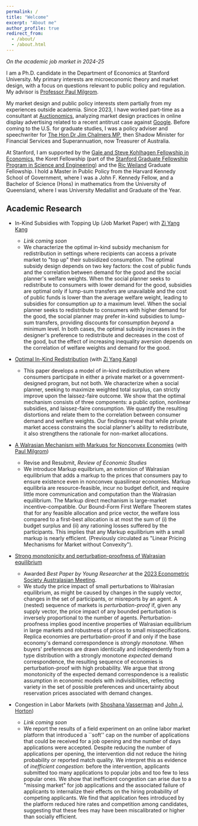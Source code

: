 ```yaml
---
permalink: /
title: "Welcome"
excerpt: "About me"
author_profile: true
redirect_from:
  - /about/
  - /about.html
---
```


_On the academic job market in 2024-25_

I am a Ph.D. candidate in the Department of Economics at Stanford University. My primary interests are microeconomic theory and market design, with a focus on questions relevant to public policy and regulation. My advisor is [Professor Paul Milgrom](https://milgrom.people.stanford.edu/). 

My market design and public policy interests stem partially from my experiences outside academia. Since 2023, I have worked part-time as a consultant at [Auctionomics](https://www.auctionomics.com), analyzing market design practices in online display advertising related to a recent antitrust case against [Google](https://www.nytimes.com/2024/09/27/technology/google-antitrust-case-lawsuit.html). Before coming to the U.S. for graduate studies, I was a policy adviser and speechwriter for [The Hon Dr Jim Chalmers MP](https://jimchalmers.org/), then Shadow Minister for Financial Services and Superannuation, now Treasurer of Australia.

At Stanford, I am supported by the [Gale and Steve Kohlhagen Fellowship in Economics](https://siepr.stanford.edu/people/graduate-fellowship-recipients), the Koret Fellowship (part of the [Stanford Graduate Fellowship Program in Science and Engineering](https://vpge.stanford.edu/fellowships-funding/sgf/details)) and the [Ric Weiland](https://en.wikipedia.org/wiki/Ric_Weiland) Graduate Fellowship. I hold a Master in Public Policy from the Harvard Kennedy School of Government, where I was a John F. Kennedy Fellow, and a Bachelor of Science (Hons) in mathematics from the University of Queensland, where I was University Medallist and Graduate of the Year.

## Academic Research
* In-Kind Subsidies with Topping Up (Job Market Paper) with [Zi Yang Kang](https://www.ziyangkang.com)
  * _Link coming soon_
  * We characterize the optimal in-kind subsidy mechanism for redistribution in settings where recipients can access a private market to "top up" their subsidized consumption. The optimal subsidy design depends on two key factors: the cost of public funds and the correlation between demand for the good and the social planner's welfare weights. When the social planner seeks to redistribute to consumers with lower demand for the good, subsidies are optimal only if lump-sum transfers are unavailable and the cost of public funds is lower than the average welfare weight, leading to subsidies for consumption _up to_ a maximum level. When the social planner seeks to redistribute to consumers with higher demand for the good, the social planner may prefer in-kind subsidies to lump-sum transfers, providing discounts for consumption _beyond_ a minimum level. In both cases, the optimal subsidy increases in the designer's preference to redistribute and decreases in the cost of the good, but the effect of increasing inequality aversion depends on the correlation of welfare weights and demand for the good.

* [Optimal In-Kind Redistribution](https://mitchwatt.github.io/files/OIKR.pdf) (with [Zi Yang Kang](https://www.ziyangkang.com))
  * This paper develops a model of in-kind redistribution where consumers participate in either a private market or a government-designed program, but not both. We characterize when a social planner, seeking to maximize weighted total surplus, can strictly improve upon the laissez-faire outcome. We show that the optimal mechanism consists of three components: a public option, nonlinear subsidies, and laissez-faire consumption. We quantify the resulting distortions and relate them to the correlation between consumer demand and welfare weights. Our findings reveal that while private market access constrains the social planner's ability to redistribute, it also strengthens the rationale for non-market allocations.

* [A Walrasian Mechanism with Markups for Nonconvex Economies](https://mitchwatt.github.io/files/PricingMechanismsNonConvex.pdf) (with [Paul Milgrom](https://milgrom.people.stanford.edu/))
  * Revise and Resubmit, *Review of Economic Studies*
  * We introduce Markup equilbrium, an extension of Walrasian equilibrium that adds a markup to the prices that consumers pay to ensure existence even in nonconvex quasilinear economies. Markup equilibria are resource-feasible, incur no budget deficit, and require little more communication and computation than the Walrasian equilibrium. The Markup direct mechanism is large-market incentive-compatible. Our Bound-Form First Welfare Theorem states that for any feasible allocation and price vector, the welfare loss compared to a first-best allocation is at most the sum of (i) the budget surplus and (ii) any rationing losses suffered by the participants. This implies that any Markup equilibrium with a small markup is nearly efficient. (Previously circulated as "Linear Pricing Mechanisms for Market without Convexity").

* [Strong monotonicity and perturbation-proofness of Walrasian equilibrium](https://mitchwatt.github.io/files/perturbations.pdf)
  * Awarded _Best Paper by Young Researcher_ at the [2023 Econometric Society Australasian Meeting](https://www.esam2023.org).
  * We study the price impact of small perturbations to Walrasian equilibrium, as might be caused by changes in the supply vector, changes in the set of participants, or misreports by an agent. A (nested) sequence of markets is *perturbation-proof* if, given any supply vector, the price impact of any bounded perturbation is inversely proportional to the number of agents. Perturbation-proofness implies good incentive properties of Walrasian equilibrium in large markets and robustness of prices to small misspecifications. Replica economies are perturbation-proof if and only if the base economy's demand correspondence is *strongly monotone*. When buyers' preferences are drawn identically and independently from a type distribution with a strongly monotone *expected* demand correspondence, the resulting sequence of economies is perturbation-proof with high probability. We argue that strong monotonicity of the expected demand correspondence is a realistic assumption in economic models with indivisibilities, reflecting variety in the set of possible preferences and uncertainty about reservation prices associated with demand changes.
  
* Congestion in Labor Markets (with [Shoshana Vasserman](https://shoshanavasserman.com/) and [John J. Horton](http://john-joseph-horton.com/))
  * _Link coming soon_
  * We report the results of a field experiment on an online labor market platform that introduced a ``soft'' cap on the number of applications that could be received for a job opening and the number of days applications were accepted. Despite reducing the number of applications per opening, the intervention did not reduce the hiring probability or reported match quality. We interpret this as evidence of _inefficient congestion_: before the intervention, applicants submitted too many applications to popular jobs and too few to less popular ones. We show that inefficient congestion can arise due to a "missing market" for job applications and the associated failure of applicants to internalize their effects on the hiring probability of competing applicants. We find that application fees introduced by the platform reduced hire rates and competition among candidates, suggesting that these fees may have been miscalibrated or higher than socially efficient.
